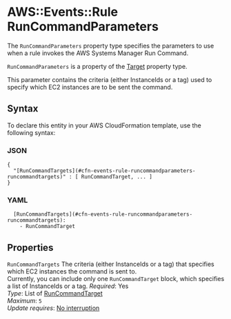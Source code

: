 # AWS::Events::Rule RunCommandParameters<a name="aws-properties-events-rule-runcommandparameters"></a>

The `RunCommandParameters` property type specifies the parameters to use when a rule invokes the AWS Systems Manager Run Command\. 

 `RunCommandParameters` is a property of the [Target](https://docs.aws.amazon.com/AWSCloudFormation/latest/UserGuide/aws-properties-events-rule-target.html) property type\.

This parameter contains the criteria \(either InstanceIds or a tag\) used to specify which EC2 instances are to be sent the command\. 

## Syntax<a name="aws-properties-events-rule-runcommandparameters-syntax"></a>

To declare this entity in your AWS CloudFormation template, use the following syntax:

### JSON<a name="aws-properties-events-rule-runcommandparameters-syntax.json"></a>

```
{
  "[RunCommandTargets](#cfn-events-rule-runcommandparameters-runcommandtargets)" : [ RunCommandTarget, ... ]
}
```

### YAML<a name="aws-properties-events-rule-runcommandparameters-syntax.yaml"></a>

```
  [RunCommandTargets](#cfn-events-rule-runcommandparameters-runcommandtargets): 
    - RunCommandTarget
```

## Properties<a name="aws-properties-events-rule-runcommandparameters-properties"></a>

`RunCommandTargets`  <a name="cfn-events-rule-runcommandparameters-runcommandtargets"></a>
The criteria \(either InstanceIds or a tag\) that specifies which EC2 instances the command is sent to\.   
Currently, you can include only one `RunCommandTarget` block, which specifies a list of InstanceIds or a tag\.
*Required*: Yes  
*Type*: List of [RunCommandTarget](aws-properties-events-rule-runcommandtarget.md)  
*Maximum*: `5`  
*Update requires*: [No interruption](https://docs.aws.amazon.com/AWSCloudFormation/latest/UserGuide/using-cfn-updating-stacks-update-behaviors.html#update-no-interrupt)